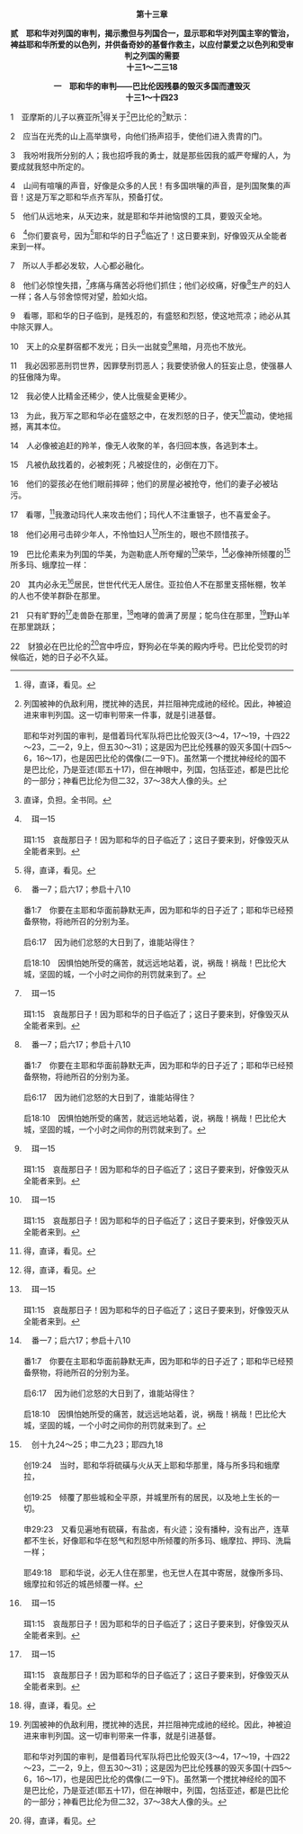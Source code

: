 <p style="text-align:center;font-weight:bold;">第十三章</p>

<p style="text-align:center;font-weight:bold;">贰　耶和华对列国的审判，揭示撒但与列国合一，显示耶和华对列国主宰的管治，裨益耶和华所爱的以色列，并供备奇妙的基督作救主，以应付蒙爱之以色列和受审判之列国的需要<br>十三1～二三18</p>

<p style="text-align:center;font-weight:bold;">一　耶和华的审判——巴比伦因残暴的毁灭多国而遭毁灭<br>十三1～十四23</p>

1　亚摩斯的儿子以赛亚所[^1]得关于[^2]巴比伦的[^3]默示：

[^1]:得，直译，看见。

[^2]:列国被神的仇敌利用，搅扰神的选民，并拦阻神完成祂的经纶。因此，神被迫进来审判列国。这一切审判带来一件事，就是引进基督。<br><br>耶和华对列国的审判，是借着玛代军队将巴比伦毁灭(3～4，17～19，十四22～23，二一2，9上，但五30～31)；这是因为巴比伦残暴的毁灭多国(十四5～6，16～17)，也是因巴比伦的偶像(二一9下)。虽然第一个搅扰神经纶的国不是巴比伦，乃是亚述(耶五十17)，但在神眼中，列国，包括亚述，都是巴比伦的一部分；神看巴比伦为但二32，37～38大人像的头。

[^3]:直译，负担。全书同。

2　应当在光秃的山上高举旗号，向他们扬声招手，使他们进入贵胄的门。

3　我吩咐我所分别的人；我也招呼我的勇士，就是那些因我的威严夸耀的人，为要成就我怒中所定的。

4　山间有喧嚷的声音，好像是众多的人民！有多国哄嚷的声音，是列国聚集的声音！这是万军之耶和华点齐军队，预备打仗。

5　他们从远地来，从天边来，就是耶和华并祂恼恨的工具，要毁灭全地。

6　[^a]你们要哀号，因为[^1]耶和华的日子[^b]临近了！这日要来到，好像毁灭从全能者来到一样。

[^1]:见珥一15注1。

[^a]:　珥一15<br><br>珥1:15　哀哉那日子！因为耶和华的日子临近了；这日子要来到，好像毁灭从全能者来到。

[^b]:　番一7；启六17；参启十八10<br><br>番1:7　你要在主耶和华面前静默无声，因为耶和华的日子近了；耶和华已经预备祭物，将祂所召的分别为圣。<br><br>启6:17　因为祂们忿怒的大日到了，谁能站得住？<br><br>启18:10　因惧怕她所受的痛苦，就远远地站着，说，祸哉！祸哉！巴比伦大城，坚固的城，一个小时之间你的刑罚就来到了。

7　所以人手都必发软，人心都必融化。

8　他们必惊惶失措，[^a]疼痛与痛苦必将他们抓住；他们必绞痛，好像[^b]生产的妇人一样；各人与邻舍惊愕对望，脸如火焰。

[^a]:　耶十三21；参帖前五3<br><br>耶13:21　耶和华立你自己所教导、作你朋友的，为首辖制你，那时你还有什么话说呢？痛苦岂不将你抓住，像产难的妇人吗？<br><br>帖前5:3　人正说平安稳妥的时候，毁灭忽然临到他们，如同产难临到怀胎的妇人一样，他们绝不能逃脱。

[^b]:　诗四八6；赛二一3<br><br>诗48:6　战兢在那里抓住他们；他们疼痛挣扎，好像产难的妇人一样。<br><br>赛21:3　所以我满腰疼痛；剧痛将我抓住，好像产妇的剧痛一样；我听了就疼痛弯腰；我看了就惊惶失措。

9　看哪，耶和华的日子临到，是残忍的，有盛怒和烈怒，使这地荒凉；祂必从其中除灭罪人。

10　天上的众星群宿都不发光；日头一出就变[^a]黑暗，月亮也不放光。

[^a]:　结三二7；珥二31；可十三24；启八12；参赛二四23；启二一23<br><br>结32:7　我将你扑灭的时候，要把天遮蔽，使天上众星昏暗，以密云遮掩太阳，月亮也不放光。<br><br>珥2:31　在耶和华大而可畏的日子来到以前，日头要变为黑暗，月亮要变为血。<br><br>可13:24　在那些日子，那灾难以后，日头要变黑，月亮也不放光，<br><br>启8:12　第四位天使吹号，日头的三分之一、月亮的三分之一、星辰的三分之一都被击打，以致日月星辰的三分之一黑暗了，白昼的三分之一不发亮，黑夜也是这样。<br><br>赛24:23　那时月亮要蒙羞，日头要惭愧；因为万军之耶和华必在锡安山、在耶路撒冷作王，在祂的长老面前必有荣耀。<br><br>启21:23　那城内不需要日月光照，因有神的荣耀光照，又有羔羊为城的灯。

11　我必因邪恶刑罚世界，因罪孽刑罚恶人；我要使骄傲人的狂妄止息，使强暴人的狂傲降为卑。

12　我必使人比精金还稀少，使人比俄斐金更稀少。

13　为此，我万军之耶和华必在盛怒之中，在发烈怒的日子，使天[^a]震动，使地摇撼，离其本位。

[^a]:　该二6<br><br>该2:6　因为万军之耶和华如此说，过不多时我必再一次震动天、地、海与旱地；

14　人必像被追赶的羚羊，像无人收聚的羊，各归回本族，各逃到本土。

15　凡被仇敌找着的，必被刺死；凡被捉住的，必倒在刀下。

16　他们的婴孩必在他们眼前摔碎；他们的房屋必被抢夺，他们的妻子必被玷污。

17　看哪，[^1]我激动玛代人来攻击他们；玛代人不注重银子，也不喜爱金子。

[^1]:耶和华对列国的审判，显示耶和华对列国主宰且公正的管治(17，十四22，24～25，十九1，参但四17，启一5)。

18　他们必用弓击碎少年人，不怜恤妇人[^1]所生的，眼也不顾惜孩子。

[^1]:直译，腹中的果子。

19　巴比伦素来为列国的华美，为迦勒底人所夸耀的[^a]荣华，[^b]必像神所倾覆的[^c]所多玛、蛾摩拉一样：

[^a]:　参启十八7<br><br>启18:7　她怎样荣耀自己，怎样奢华，你们也当叫她照样痛苦悲哀；因她心里说，我坐着作皇后，并不是寡妇，绝不会见到悲哀。

[^b]:　19～20：耶五十39～40<br><br>耶50:39　所以旷野的走兽和豺狼必住在那里，鸵鸟也住在其中。那里必永无居民，世世代代无人居住。<br><br>耶50:40　耶和华说，必无人住在那里，也无世人在其中寄居，就像神所倾覆所多玛、蛾摩拉和邻近的城邑一样。

[^c]:　创十九24～25；申二九23；耶四九18<br><br>创19:24　当时，耶和华将硫磺与火从天上耶和华那里，降与所多玛和蛾摩拉，<br><br>创19:25　倾覆了那些城和全平原，并城里所有的居民，以及地上生长的一切。<br><br>申29:23　又看见遍地有硫磺，有盐卤，有火迹；没有播种，没有出产，连草都不生长，好像耶和华在怒气和烈怒中所倾覆的所多玛、蛾摩拉、押玛、洗扁一样；<br><br>耶49:18　耶和华说，必无人住在那里，也无世人在其中寄居，就像所多玛、蛾摩拉和邻近的城邑倾覆一样。

20　其内必永无[^a]居民，世世代代无人居住。亚拉伯人不在那里支搭帐棚，牧羊的人也不使羊群卧在那里。

[^a]:　耶五十3；五一29；62<br><br>耶50:3　因有一国从北方上来攻击她，使她的地荒凉，无人居住；连人带牲畜，都逃走了。<br><br>耶51:29　地必震动而翻腾；因耶和华向巴比伦所定的旨意成立了，要使巴比伦之地荒凉，无人居住。<br><br>耶51:62　又说，耶和华啊，你曾论到这地方，说，要将其剪除，甚至连人带牲畜没有在这里居住的，必永远荒凉。

21　只有旷野的[^a]走兽卧在那里，[^1]咆哮的兽满了房屋；鸵鸟住在那里，[^2]野山羊在那里跳跃；

[^1]:另作，猫头鹰。

[^2]:或，山羊鬼。

[^a]:　赛三四11～15；耶五十39；启十八2<br><br>赛34:11　鹈鹕和箭猪却要得为业，猫头鹰和乌鸦要住在其间；耶和华必将荒废的准绳和空虚的线铊拉在其上。<br><br>赛34:12　以东人要召贵胄来治国，那里却无一个，首领也都归于无有。<br><br>赛34:13　以东的宫堡要长荆棘，坚固城要长刺草和蒺藜；以东要作野狗的住处、鸵鸟的居所。<br><br>赛34:14　旷野的走兽要和豺狼相遇；野山羊要与伴偶对叫；连夜间的怪物也在那里栖身，为自己找着安歇之处。<br><br>赛34:15　猫头鹰要在那里作窝、下蛋、孵蛋、聚子在其荫下；鹞鹰也各与伴偶聚集在那里。<br><br>耶50:39　所以旷野的走兽和豺狼必住在那里，鸵鸟也住在其中。那里必永无居民，世世代代无人居住。<br><br>启18:2　祂用强有力的声音喊着说，大巴比伦倾倒了！倾倒了！成了鬼的居所，和各样污秽之灵的巢穴，并各样污秽可恨之鸟的巢穴，

22　豺狼必在巴比伦的[^1]宫中呼应，野狗必在华美的殿内呼号。巴比伦受罚的时候临近，她的日子必不久延。

[^1]:此乃照一些古译本；希伯来文经文作，寡妇。



